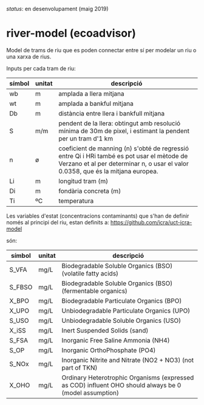 _status_: en desenvolupament (maig 2019)

# river-model (ecoadvisor)

Model de trams de riu que es poden connectar entre sí per modelar un riu o una xarxa de rius.

Inputs per cada tram de riu:

|símbol|unitat|descripció|
|------|------|----------|
|wb    | m    |amplada a llera mitjana  |
|wt    | m    |amplada a bankful mitjana  |
|Db    | m    |distància entre llera i bankfull mitjana  |
|S     | m/m  |pendent de la llera: obtingut amb resolució mínima de 30m de pixel, i estimant la pendent per un tram d'1 km |
|n     | ø    |coeficient de manning (n) s'obté de regressió entre Qi i HRi també es pot usar el mètode de Verzano et al per determinar n, o usar el valor 0.0358, que és la mitjana europea. |
|Li    | m    |longitud tram (m) |
|Di    | m    |fondària concreta (m) |
|Ti    | ºC   |temperatura |

Les variables d'estat (concentracions contaminants) que s'han de definir només al principi del riu, estan definits a:
https://github.com/icra/uct-icra-model

són:

|símbol|unitat|descripció|
|------|------|----------|
| S_VFA | mg/L | Biodegradable   Soluble     Organics (BSO) (volatile fatty acids)
| S_FBSO| mg/L | Biodegradable   Soluble     Organics (BSO) (fermentable organics)
| X_BPO | mg/L | Biodegradable   Particulate Organics (BPO)
| X_UPO | mg/L | Unbiodegradable Particulate Organics (UPO)
| S_USO | mg/L | Unbiodegradable Soluble     Organics (USO)
| X_iSS | mg/L | Inert Suspended Solids (sand)
| S_FSA | mg/L | Inorganic Free Saline Ammonia (NH4)
| S_OP  | mg/L | Inorganic OrthoPhosphate (PO4)
| S_NOx | mg/L | Inorganic Nitrite and Nitrate (NO2 + NO3) (not part of TKN)
| X_OHO | mg/L | Ordinary Heterotrophic Organisms (expressed as COD) influent OHO should always be 0 (model assumption)
